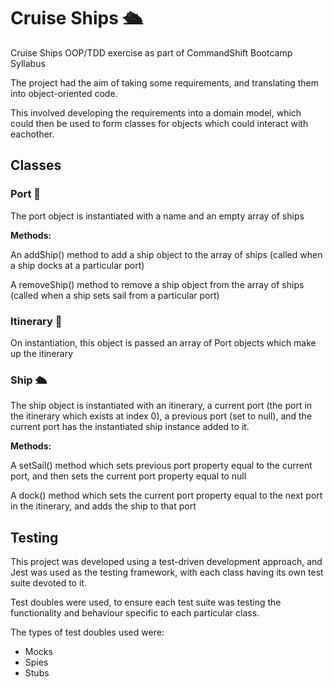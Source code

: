 # Cruise Ships 🛳️
Cruise Ships OOP/TDD exercise as part of CommandShift Bootcamp Syllabus

The project had the aim of taking some requirements, and translating them into object-oriented code. 

This involved developing the requirements into a domain model, which could then be used to form classes for objects which could interact with eachother.

## Classes
### Port 🌊

The port object is instantiated with a name and an empty array of ships

<strong>Methods:</strong>

An addShip() method to add a ship object to the array of ships (called when a ship docks at a particular port)

A removeShip() method to remove a ship object from the array of ships (called when a ship sets sail from a particular port)

### Itinerary 📜

On instantiation, this object is passed an array of Port objects which make up the itinerary

### Ship 🛳️
The ship object is instantiated with an itinerary, a current port (the port in the itinerary which exists at index 0), a previous port (set to null), and the current port has the instantiated ship instance added to it.

<strong>Methods:</strong>

A setSail() method which sets previous port property equal to the current port, and then sets the current port property equal to null

A dock() method which sets the current port property equal to the next port in the itinerary, and adds the ship to that port

## Testing

This project was developed using a test-driven development approach, and Jest was used as the testing framework, with each class having its own test suite devoted to it.

Test doubles were used, to ensure each test suite was testing the functionality and behaviour specific to each particular class. 

The types of test doubles used were: 

* Mocks
* Spies
* Stubs
